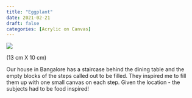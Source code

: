 ```yaml
---
title: "Eggplant"
date: 2021-02-21
draft: false
categories: [Acrylic on Canvas]
---
```


![](Eggplant.jpg)

(13 cm X 10 cm)

Our house in Bangalore has a staircase behind the dining table and the empty blocks of the steps called out to be filled. They inspired me to fill them up with one small canvas on each step. Given the location - the subjects had to be food inspired!